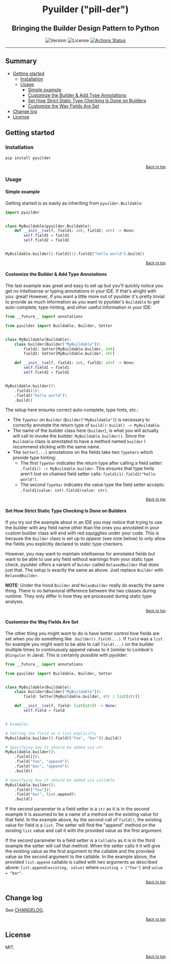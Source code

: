 <h1 id="title" align="center">Pyuilder ("pill-der")</h1>

<h2 align="center">
Bringing the Builder Design Pattern to Python
</h2>

<!-- Shields Here -->
<p align="center">
<img alt="Version" src="https://img.shields.io/python/required-version-toml?tomlFilePath=https%3A%2F%2Fraw.githubusercontent.com%2Fkevdog824%2Fpyuilder%2Fmain%2Fpyproject.toml"/>
<img alt="License" src="https://img.shields.io/github/license/Kevdog824/pyuilder"/>
<a href="https://github.com/kevdog824/pyuilder/actions/workflows/python.yml"><img alt="Actions Status" src="https://github.com/kevdog824/pyuilder/actions/workflows/python.yml/badge.svg"></a>
</p>

---

## Summary

- [Getting started](#getting-started)
  - [Installation](#installation)
  - [Usage](#usage)
    - [Simple example](#simple-example)
    - [Customize the Builder & Add Type Annotations](#customize-the-builder-and-add-type-annotations)
    - [Set How Strict Static Type Checking Is Done on Builders](#set-how-strict-static-type-checking-is-done-on-builders)
    - [Customize the Way Fields Are Set](#customize-the-way-fields-are-set)
- [Change log](#change-log)
- [License](#license)

<h2 id="getting-started">Getting started</h2>

<h3 id="installation">Installation</h3>

```shell
pip install pyuilder
```

<p align="right"><small><a href="#title">Back to top</a></small></p>

<h3 id="usage">Usage</h3>

<h4 id="simple-example">Simple example</h4>

Getting started is as easily as inheriting from `pyuilder.Buildable`:

```py
import pyuilder


class MyBuildable(pyuilder.Buildable):
    def __init__(self, field1: int, field2: str) -> None:
        self.field1 = field1
        self.field2 = field2


MyBuildable.builder().field1(1).field2("hello world").build()
```

<p align="right"><small><a href="#title">Back to top</a></small></p>

<h4 id="customize-the-builder-and-add-type-annotations">Customize the Builder & Add Type Annotations</h4>

The last example was great and easy to set up but you'll quickly notice you get no intellisense or typing annotations in your IDE. If that's alright with you: great! However, if you want a little more out of pyuilder it's pretty trivial to provide as much information as you want to pyuilder's `Buildable` to get auto-complete, type-hinting, and other useful information in your IDE:

```py
from __future__ import annotations

from pyuilder import Buildable, Builder, Setter


class MyBuildable(Buildable):
    class builder(Builder["MyBuildable"]):
        field1: Setter[MyBuildable.builder, int]
        field2: Setter[MyBuildable.builder, str]

    def __init__(self, field1: int, field2: str) -> None:
        self.field1 = field1
        self.field2 = field2


MyBuildable.builder()\
    .field1(1)\
    .field2("hello world")\
    .build()
```

The setup here ensures correct auto-complete, type hints, etc.:

- The `TypeVar` on `Builder` (`Builder["MyBuildable"]`) is necessary to correctly annotate the return type of `build()`: `build() -> MyBuildable`.
- The name of the builder class here (`builder`), is what you will actually will call to invoke the builder: `MyBuildable.builder()`.
  Since the `Buildable` class is annotated to have a method named `builder` I recommend sticking with the same name.
- The `Setter[...]` annotations on the fields take two `TypeVars` which provide type hinting:
  - The first `TypeVar` indicates the return type after calling a field setter: `.field1() -> MyBuildable.builder`.
    This ensures that type hints aren't lost on chained field setter calls: `field1(1).field2("hello world")`.
  - The second `TypeVar` indicates the value type the field setter accepts: `.field1(value: int).field2(value: str)`.

<p align="right"><small><a href="#title">Back to top</a></small></p>

<h4 id="set-how-strict-static-type-checking-is-done-on-builders">Set How Strict Static Type Checking Is Done on Builders</h4>

If you try out the example about in an IDE you may notice that trying to use the builder with any field name other than the ones you annotated in your custom builder class will end with red squigglies under your code. This is because the `Builder` class is set up to *appear* (see note below) to only allow the fields you explicitly declared to static type checkers.

However, you may want to maintain intellisense for annotated fields but want to be able to use any field without warnings from your static type check. pyuilder offers a variant of `Bulder` called `RelaxedBuilder` that does just that. The setup is exactly the same as above. Just replace `Builder` with `RelaxedBuilder`.

**NOTE**: Under the hood `Builder` and `RelaxBuilder` really do exactly the same thing. There is no behavioral difference between the two classes during runtime. They only differ in how they are processed during static type analysis.

<p align="right"><small><a href="#title">Back to top</a></small></p>

<h4 id="customize-the-way-fields-are-set">Customize the Way Fields Are Set</h4>

The other thing you might want to do is have better control how fields are set when you do something like `.builder().field(...)`. If `field` was a `list` for example you might want to be able to call `field(...)` on the builder multiple times to continuously append values to it (similar to Lombok's `@Singular` in Java). This is certainly possible with pyuilder:

```py
from __future__ import annotations

from pyuilder import Buildable, Builder, Setter


class MyBuildable(Buildable):
    class builder(Builder["MyBuildable"]):
        field: Setter[MyBuildable.builder, str | list[str]]

    def __init__(self, field: list[str]) -> None:
        self.field = field


# Examples

# Setting the field as a list explicitly
MyBuildable.builder().field(["foo", "bar"]).build()

# Specifying how it should be added via str
MyBuildable.builder()\
    .field([])\
    .field("foo", "append")\
    .field("bar", "append")\
    .build()

# Specifying how it should be added via callable
MyBuildable.builder()\
    .field(["foo"])\
    .field("bar", list.append)\
    .build()
```

If the second parameter to a field setter is a `str` as it is in the second example it is assumed to be a name of a method on the existing value for that field. In the example above, by the second call of `field()`, the existing value for field is a `list`. The setter will find the "append" method on the existing `list` value and call it with the provided value as the first argument.

If the second parameter to a field setter is a `Callable` as it is in the third example the setter will call that method. When the setter calls it it will give the existing value as the first argument to the callable and the provided value as the second argument to the callable. In the example above, the provided `list.append` callable is called with two arguments as described above: `list.append(existing, value)` where `existing = ["foo"]` and `value = "bar"`.

<p align="right"><small><a href="#title">Back to top</a></small></p>

<h2 id="change-log">Change log</h2>

See [CHANGELOG](https://github.com/kevdog824/pyuilder/blob/main/CHANGELOG.md).

<p align="right"><small><a href="#title">Back to top</a></small></p>

<h2 id="license">License</h2>

MIT.

<p align="right"><small><a href="#title">Back to top</a></small></p>

